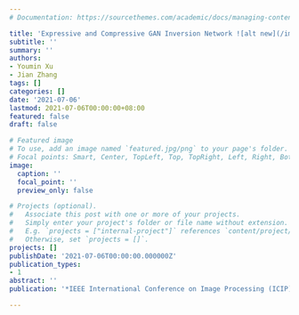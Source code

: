 ```yaml
---
# Documentation: https://sourcethemes.com/academic/docs/managing-content/

title: 'Expressive and Compressive GAN Inversion Network ![alt new](/images/new.gif)'
subtitle: ''
summary: ''
authors:
- Youmin Xu
- Jian Zhang
tags: []
categories: []
date: '2021-07-06'
lastmod: 2021-07-06T00:00:00+08:00
featured: false
draft: false

# Featured image
# To use, add an image named `featured.jpg/png` to your page's folder.
# Focal points: Smart, Center, TopLeft, Top, TopRight, Left, Right, BottomLeft, Bottom, BottomRight.
image:
  caption: ''
  focal_point: ''
  preview_only: false

# Projects (optional).
#   Associate this post with one or more of your projects.
#   Simply enter your project's folder or file name without extension.
#   E.g. `projects = ["internal-project"]` references `content/project/deep-learning/index.md`.
#   Otherwise, set `projects = []`.
projects: []
publishDate: '2021-07-06T00:00:00.000000Z'
publication_types:
- 1
abstract: ''
publication: '*IEEE International Conference on Image Processing (ICIP)*'

---
```

